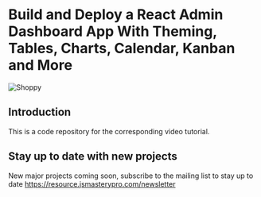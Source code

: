 # Build and Deploy a React Admin Dashboard App With Theming, Tables, Charts, Calendar, Kanban and More
![Shoppy](https://i.ibb.co/W6g39w3/image.png)

## Introduction
This is a code repository for the corresponding video tutorial.

## Stay up to date with new projects
New major projects coming soon, subscribe to the mailing list to stay up to date https://resource.jsmasterypro.com/newsletter
